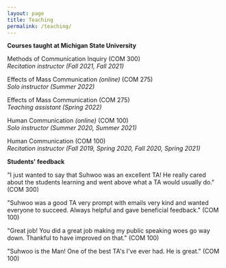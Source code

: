 ```yaml
---
layout: page
title: Teaching
permalink: /teaching/
---
```


**Courses taught at Michigan State University**

Methods of Communication Inquiry (COM 300)<br>
*Recitation instructor (Fall 2021, Fall 2021)*

Effects of Mass Communication *(online)* (COM 275)<br>
*Solo instructor (Summer 2022)*

Effects of Mass Communication (COM 275)<br>
*Teaching assistant (Spring 2022)*

Human Communication *(online)* (COM 100)<br>
*Solo instructor (Summer 2020, Summer 2021)*

Human Communication (COM 100)<br>
*Recitation instructor (Fall 2019, Spring 2020, Fall 2020, Spring 2021)*

**Students' feedback**

"I just wanted to say that Suhwoo was an excellent TA! He really cared about the students learning and went above what a TA would usually do." (COM 300)

"Suhwoo was a good TA very prompt with emails very kind and wanted everyone to succeed. Always helpful and gave beneficial feedback." (COM 100)

"Great job! You did a great job making my public speaking woes go way down. Thankful to have improved on that." (COM 100)

"Suhwoo is the Man! One of the best TA's I've ever had. He is great." (COM 100)

